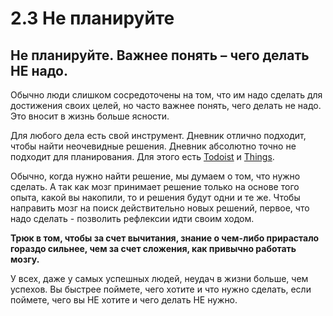 # 2.3 Не планируйте

## Не планируйте. Важнее понять – чего делать НЕ надо.

Обычно люди слишком сосредоточены на том, что им надо сделать для достижения своих целей, но часто важнее понять, чего делать не надо. Это вносит в жизнь больше ясности.

Для любого дела есть свой инструмент. Дневник отлично подходит, чтобы найти неочевидные решения. Дневник абсолютно точно не подходит для планирования. Для этого есть [Todoist](https://todoist.com/app/) и [Things](https://culturedcode.com/things/).

Обычно, когда нужно найти решение, мы думаем о том, что нужно сделать. А так как мозг принимает решение только на основе того опыта, какой вы накопили, то и решения будут одни и те же. Чтобы направить мозг на поиск действительно новых решений, первое, что надо сделать - позволить рефлексии идти своим ходом.

**Трюк в том, чтобы за счет вычитания, знание о чем-либо прирастало гораздо сильнее, чем за счет сложения, как привычно работать мозгу.**

У всех, даже у самых успешных людей, неудач в жизни больше, чем успехов. Вы быстрее поймете, чего хотите и что нужно сделать, если поймете, чего вы НЕ хотите и чего делать НЕ нужно.
